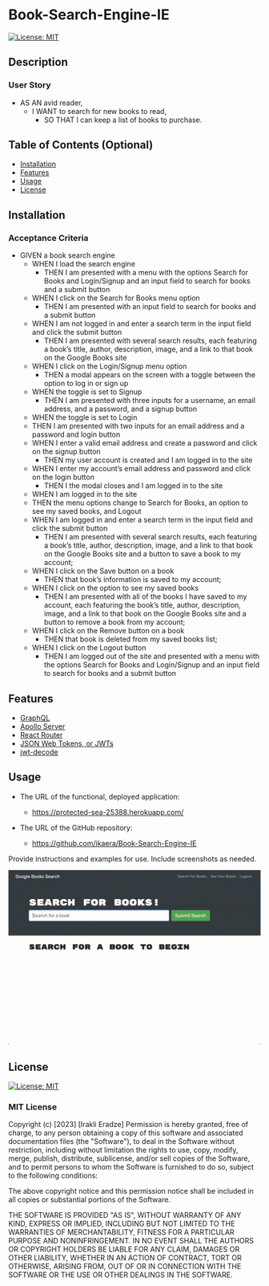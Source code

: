 # Book-Search-Engine-IE

[![License: MIT](https://img.shields.io/badge/License-MIT-yellow.svg)](https://opensource.org/licenses/MIT)

## Description

<!-- Provide a short description explaining the what, why, and how of your project. Use the following questions as a guide:

- What was your motivation?
- Why did you build this project? (Note: the answer is not "Because it was a homework assignment.")
- What problem does it solve?
- What did you learn? -->

### User Story

- AS AN avid reader,
  - I WANT to search for new books to read,
    - SO THAT I can keep a list of books to purchase.

## Table of Contents (Optional)

<!-- If your README is long, add a table of contents to make it easy for users to find what they need. -->

- [Installation](#installation)
- [Features](#features)
- [Usage](#usage)
- [License](#license)
<!-- - [Credits](#credits) -->

## Installation

<!-- What are the steps required to install your project? Provide a step-by-step description of how to get the development environment running. -->

### Acceptance Criteria

- GIVEN a book search engine
  - WHEN I load the search engine
    - THEN I am presented with a menu with the options Search for Books and Login/Signup and an input field to search for books and a submit button
  - WHEN I click on the Search for Books menu option
    - THEN I am presented with an input field to search for books and a submit button
  - WHEN I am not logged in and enter a search term in the input field and click the submit button
    - THEN I am presented with several search results, each featuring a book’s title, author, description, image, and a link to that book on the Google Books site
  - WHEN I click on the Login/Signup menu option
    - THEN a modal appears on the screen with a toggle between the option to log in or sign up
  - WHEN the toggle is set to Signup
    - THEN I am presented with three inputs for a username, an email address, and a password, and a signup button
  - WHEN the toggle is set to Login
  - THEN I am presented with two inputs for an email address and a password and login button
  - WHEN I enter a valid email address and create a password and click on the signup button
    - THEN my user account is created and I am logged in to the site
  - WHEN I enter my account’s email address and password and click on the login button
    - THEN I the modal closes and I am logged in to the site
  - WHEN I am logged in to the site
  - THEN the menu options change to Search for Books, an option to see my saved books, and Logout
  - WHEN I am logged in and enter a search term in the input field and click the submit button
    - THEN I am presented with several search results, each featuring a book’s title, author, description, image, and a link to that book on the Google Books site and a button to save a book to my account;
  - WHEN I click on the Save button on a book
    - THEN that book’s information is saved to my account;
  - WHEN I click on the option to see my saved books
    - THEN I am presented with all of the books I have saved to my account, each featuring the book’s title, author, description, image, and a link to that book on the Google Books site and a button to remove a book from my account;
  - WHEN I click on the Remove button on a book
    - THEN that book is deleted from my saved books list;
  - WHEN I click on the Logout button
    - THEN I am logged out of the site and presented with a menu with the options Search for Books and Login/Signup and an input field to search for books and a submit button

## Features

- [GraphQL](https://graphql.org/)
- [Apollo Server](https://www.apollographql.com/docs/apollo-server/)
- [React Router](https://reacttraining.com/react-router)
- [JSON Web Tokens, or JWTs](https://www.npmjs.com/package/jsonwebtoken)
- [jwt-decode](https://www.npmjs.com/package/jwt-decode)

## Usage

- The URL of the functional, deployed application:

  - https://protected-sea-25388.herokuapp.com/

- The URL of the GitHub repository:
  - https://github.com/ikaera/Book-Search-Engine-IE

Provide instructions and examples for use. Include screenshots as needed.

<!-- To add a screenshot, create an `assets/images` folder in your repository and upload your screenshot to it. Then, using the relative filepath, add it to your README using the following syntax: -->

![alt text](/client/assets/21-mern-homework-demo-01.gif)

<!-- If your project has a lot of features, list them here. -->

<!-- ## Credits

List your collaborators, if any, with links to their GitHub profiles.

If you used any third-party assets that require attribution, list the creators with links to their primary web presence in this section.

If you followed tutorials, include links to those here as well. -->

## License

[![License: MIT](https://img.shields.io/badge/License-MIT-yellow.svg)](https://opensource.org/licenses/MIT)
​

### MIT License

Copyright (c) [2023] [Irakli Eradze]
Permission is hereby granted, free of charge, to any person obtaining a copy
of this software and associated documentation files (the "Software"), to deal
in the Software without restriction, including without limitation the rights
to use, copy, modify, merge, publish, distribute, sublicense, and/or sell
copies of the Software, and to permit persons to whom the Software is
furnished to do so, subject to the following conditions:

The above copyright notice and this permission notice shall be included in all
copies or substantial portions of the Software.

THE SOFTWARE IS PROVIDED "AS IS", WITHOUT WARRANTY OF ANY KIND, EXPRESS OR
IMPLIED, INCLUDING BUT NOT LIMITED TO THE WARRANTIES OF MERCHANTABILITY,
FITNESS FOR A PARTICULAR PURPOSE AND NONINFRINGEMENT. IN NO EVENT SHALL THE
AUTHORS OR COPYRIGHT HOLDERS BE LIABLE FOR ANY CLAIM, DAMAGES OR OTHER
LIABILITY, WHETHER IN AN ACTION OF CONTRACT, TORT OR OTHERWISE, ARISING FROM,
OUT OF OR IN CONNECTION WITH THE SOFTWARE OR THE USE OR OTHER DEALINGS IN THE
SOFTWARE.

<!-- The last section of a high-quality README file is the license. This lets other developers know what they can and cannot do with your project. If you need help choosing a license, refer to [https://choosealicense.com/](https://choosealicense.com/).

---

🏆 The previous sections are the bare minimum, and your project will ultimately determine the content of this document. You might also want to consider adding the following sections.

## Badges

![badmath](https://img.shields.io/github/languages/top/lernantino/badmath)

Badges aren't necessary, per se, but they demonstrate street cred. Badges let other developers know that you know what you're doing. Check out the badges hosted by [shields.io](https://shields.io/). You may not understand what they all represent now, but you will in time. -->

<!-- ## How to Contribute

If you created an application or package and would like other developers to contribute it, you can include guidelines for how to do so. The [Contributor Covenant](https://www.contributor-covenant.org/) is an industry standard, but you can always write your own if you'd prefer.

## Tests

Go the extra mile and write tests for your application. Then provide examples on how to run them here. -->
